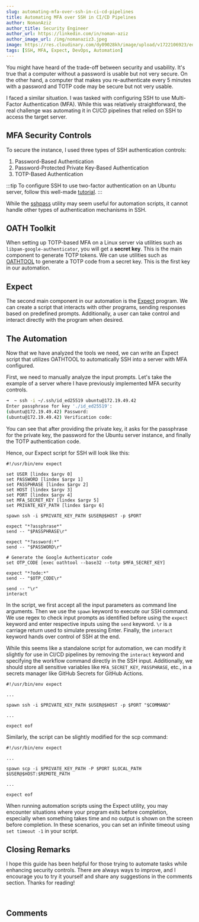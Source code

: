 ```yaml
---
slug: automating-mfa-over-ssh-in-ci-cd-pipelines
title: Automating MFA over SSH in CI/CD Pipelines
author: NomanAziz
author_title: Security Engineer
author_url: https://linkedin.com/in/noman-aziz
author_image_url: /img/nomanaziz3.jpeg
image: https://res.cloudinary.com/dy09028kh/image/upload/v1722106923/ed-hardie-RMIsZlv8qv4-unsplash_o9gnnn.jpg
tags: [SSH, MFA, Expect, DevOps, Automation]
---
```


You might have heard of the trade-off between security and usability. It's true that a computer without a password is usable but not very secure. On the other hand, a computer that makes you re-authenticate every 5 minutes with a password and TOTP code may be secure but not very usable.

I faced a similar situation. I was tasked with configuring SSH to use Multi-Factor Authentication (MFA). While this was relatively straightforward, the real challenge was automating it in CI/CD pipelines that relied on SSH to access the target server.

## MFA Security Controls

To secure the instance, I used three types of SSH authentication controls:

1. Password-Based Authentication
2. Password-Protected Private Key-Based Authentication
3. TOTP-Based Authentication

:::tip
To configure SSH to use two-factor authentication on an Ubuntu server, follow this well-made [tutorial](https://ubuntu.com/tutorials/configure-ssh-2fa).
:::

While the [sshpass](https://linux.die.net/man/1/sshpass) utility may seem useful for automation scripts, it cannot handle other types of authentication mechanisms in SSH.

## OATH Toolkit

When setting up TOTP-based MFA on a Linux server via utilities such as `libpam-google-authenticator`, you will get a **secret key**. This is the main component to generate TOTP tokens. We can use utilities such as [OATHTOOL](https://www.nongnu.org/oath-toolkit/oathtool.1.html) to generate a TOTP code from a secret key. This is the first key in our automation.

## Expect

The second main component in our automation is the [Expect](https://linux.die.net/man/1/expect) program. We can create a script that interacts with other programs, sending responses based on predefined prompts. Additionally, a user can take control and interact directly with the program when desired.

## The Automation

Now that we have analyzed the tools we need, we can write an Expect script that utilizes OATHTOOL to automatically SSH into a server with MFA configured.

First, we need to manually analyze the input prompts. Let's take the example of a server where I have previously implemented MFA security controls.

```bash
➜  ~ ssh -i ~/.ssh/id_ed25519 ubuntu@172.19.49.42
Enter passphrase for key './id_ed25519':
(ubuntu@172.19.49.42) Password:
(ubuntu@172.19.49.42) Verification code:
```

You can see that after providing the private key, it asks for the passphrase for the private key, the password for the Ubuntu server instance, and finally the TOTP authentication code.

Hence, our Expect script for SSH will look like this:

```expect
#!/usr/bin/env expect

set USER [lindex $argv 0]
set PASSWORD [lindex $argv 1]
set PASSPHRASE [lindex $argv 2]
set HOST [lindex $argv 3]
set PORT [lindex $argv 4]
set MFA_SECRET_KEY [lindex $argv 5]
set PRIVATE_KEY_PATH [lindex $argv 6]

spawn ssh -i $PRIVATE_KEY_PATH $USER@$HOST -p $PORT

expect "*?assphrase*"
send -- "$PASSPHRASE\r"

expect "*?assword:*"
send -- "$PASSWORD\r"

# Generate the Google Authenticator code
set OTP_CODE [exec oathtool --base32 --totp $MFA_SECRET_KEY]

expect "*?ode:*"
send -- "$OTP_CODE\r"

send -- "\r"
interact
```

In the script, we first accept all the input parameters as command line arguments. Then we use the `spawn` keyword to execute our SSH command. We use regex to check input prompts as identified before using the `expect` keyword and enter respective inputs using the `send` keyword. `\r` is a carriage return used to simulate pressing Enter. Finally, the `interact` keyword hands over control of SSH at the end.

While this seems like a standalone script for automation, we can modify it slightly for use in CI/CD pipelines by removing the `interact` keyword and specifying the workflow command directly in the SSH input. Additionally, we should store all sensitive variables like `MFA_SECRET_KEY`, `PASSPHRASE`, etc., in a secrets manager like GitHub Secrets for GitHub Actions.

```expect
#!/usr/bin/env expect

...

spawn ssh -i $PRIVATE_KEY_PATH $USER@$HOST -p $PORT "$COMMAND"

...

expect eof
```

Similarly, the script can be slightly modified for the scp command:

```expect
#!/usr/bin/env expect

...

spawn scp -i $PRIVATE_KEY_PATH -P $PORT $LOCAL_PATH $USER@$HOST:$REMOTE_PATH

...

expect eof
```

When running automation scripts using the Expect utility, you may encounter situations where your program exits before completion, especially when something takes time and no output is shown on the screen before completion. In these scenarios, you can set an infinite timeout using `set timeout -1` in your script.

## Closing Remarks
I hope this guide has been helpful for those trying to automate tasks while enhancing security controls. There are always ways to improve, and I encourage you to try it yourself and share any suggestions in the comments section. Thanks for reading!

<br/>
<h2>Comments</h2>
<Giscus
id="comments"
repo="Noman-Aziz/Blogs"
repoId="R_kgDOIAF3tw"
category="General"
categoryId="DIC_kwDOIAF3t84CRfxZ"
mapping="title"
term="Comments"
reactionsEnabled="1"
emitMetadata="0"
inputPosition="top"
theme="preferred_color_scheme"
lang="en"
loading="lazy"
crossorigin="anonymous"
    />
